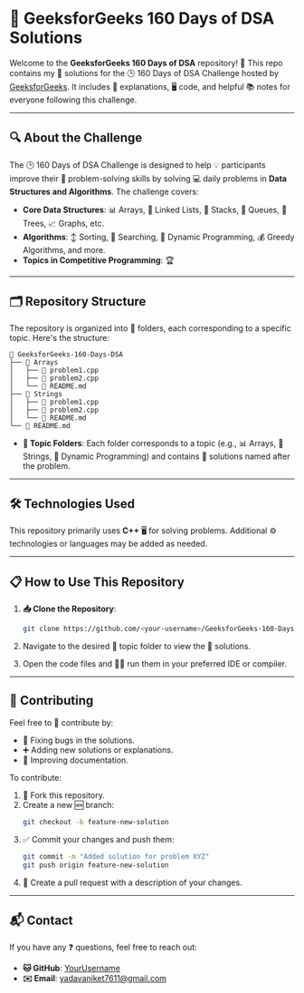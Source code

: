 # 📗 GeeksforGeeks 160 Days of DSA Solutions

Welcome to the **GeeksforGeeks 160 Days of DSA** repository! 🎯 This repo contains my 🧩 solutions for the 🕒 160 Days of DSA Challenge hosted by [GeeksforGeeks](https://www.geeksforgeeks.org/). It includes 📝 explanations, 🖥️ code, and helpful 📚 notes for everyone following this challenge.

---

## 🔍 About the Challenge

The 🕒 160 Days of DSA Challenge is designed to help 💡 participants improve their 🧠 problem-solving skills by solving 💻 daily problems in **Data Structures and Algorithms**. The challenge covers:

- **Core Data Structures**: 📊 Arrays, 🔗 Linked Lists, 🥞 Stacks, 🧺 Queues, 🌳 Trees, 📈 Graphs, etc.
- **Algorithms**: ↕️ Sorting, 🔎 Searching, 🤔 Dynamic Programming, 💰 Greedy Algorithms, and more.
- **Topics in Competitive Programming**: 🏆

---

## 🗂️ Repository Structure

The repository is organized into 📁 folders, each corresponding to a specific topic. Here's the structure:

```
📂 GeeksforGeeks-160-Days-DSA
├── 📁 Arrays
│   ├── 📝 problem1.cpp
│   ├── 📝 problem2.cpp
│   └── 📗 README.md
├── 📁 Strings
│   ├── 📝 problem1.cpp
│   ├── 📝 problem2.cpp
│   └── 📗 README.md
└── 📗 README.md
```

- **📂 Topic Folders**: Each folder corresponds to a topic (e.g., 📊 Arrays, 🧵 Strings, 🤔 Dynamic Programming) and contains 📝 solutions named after the problem.

---

## 🛠️ Technologies Used

This repository primarily uses **C++** 🖥️ for solving problems. Additional ⚙️ technologies or languages may be added as needed.

---

## 📋 How to Use This Repository

1. **📥 Clone the Repository**:
   ```bash
   git clone https://github.com/<your-username>/GeeksforGeeks-160-Days-DSA.git
   ```

2. Navigate to the desired 📁 topic folder to view the 📝 solutions.

3. Open the code files and 🏃‍♂️ run them in your preferred IDE or compiler.

---

## 🤝 Contributing

Feel free to 🤗 contribute by:

- 🐛 Fixing bugs in the solutions.
- ➕ Adding new solutions or explanations.
- 📖 Improving documentation.

To contribute:

1. 🍴 Fork this repository.
2. Create a new 🆕 branch:
   ```bash
   git checkout -b feature-new-solution
   ```
3. ✅ Commit your changes and push them:
   ```bash
   git commit -m "Added solution for problem XYZ"
   git push origin feature-new-solution
   ```
4. 📨 Create a pull request with a description of your changes.

---

## 📬 Contact

If you have any ❓ questions, feel free to reach out:

- **🐱 GitHub**: [YourUsername](https://github.com/Aniketyadav05)
- **✉️ Email**: yadavaniket7611@gmail.com


